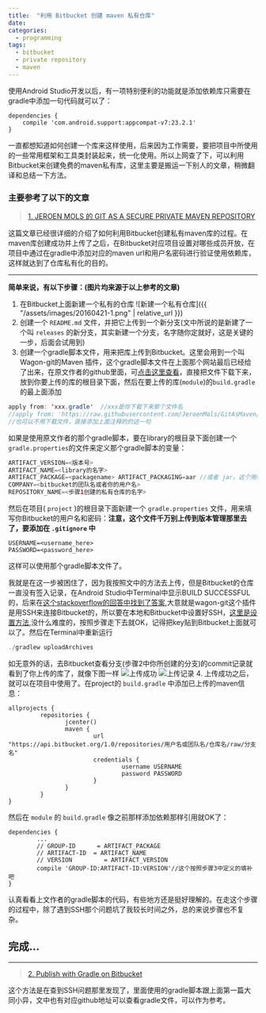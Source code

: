 ```yaml
---
title:  "利用 Bitbucket 创建 maven 私有仓库"
date:   
categories: 
  - programming
tags: 
  - bitbucket
  - private repository
  - maven
---
```


使用Android Studio开发以后，有一项特别便利的功能就是添加依赖库只需要在gradle中添加一句代码就可以了：

```
dependencies {       
    compile 'com.android.support:appcompat-v7:23.2.1'
}
```

一直都想知道如何创建一个库来这样使用，后来因为工作需要，要把项目中所使用的一些常用框架和工具类封装起来，统一化使用。所以上网查了下，可以利用Bitbucket来创建免费的maven私有库，这里主要是搬运一下别人的文章，稍微翻译和总结一下方法。

### 主要参考了以下的文章
> [1. JEROEN MOLS 的 GIT AS A SECURE PRIVATE MAVEN REPOSITORY](http://jeroenmols.com/blog/2016/02/05/wagongit/?utm_source=tuicool&utm_medium=referral)

这篇文章已经很详细的介绍了如何利用Bitbucket创建私有maven库的过程。在maven库创建成功并上传了之后，在Bitbucket对应项目设置对哪些成员开放，在项目中通过在gradle中添加对应的maven url和用户名密码进行验证使用依赖库，这样就达到了仓库私有化的目的。

----

**简单来说，有以下步骤：(图片均来源于以上参考的文章)**
1. 在Bitbucket上面新建一个私有的仓库
![新建一个私有仓库]({{ "/assets/images/20160421-1.png" | relative_url }})
2. 创建一个 `README.md` 文件，并把它上传到一个新分支(文中所说的是新建了一个叫 `releases` 的新分支，其实新建一个分支，名字随你定就好，这是关键的一步，后面会试用到)
3. 创建一个gradle脚本文件，用来把库上传到Bitbucket。这里会用到一个叫Wagon-git的Maven 插件，这个gradle脚本文件在上面那个网站最后已经给了出来，在原文作者的github里面，可[点击这里查看](https://github.com/JeroenMols/GitAsMaven)，直接把文件下载下来，放到你要上传的库的根目录下面，然后在要上传的库(`module`)的`build.gradle`的最上面添加

```java
apply from: 'xxx.gradle'  //xxx是你下载下来那个文件名
//apply from: 'https://raw.githubusercontent.com/JeroenMols/GitAsMaven/master/publish-bitbucket.gradle'
//也可以不用下载文件，直接添加上面注释的的这一句
```

如果是使用原文作者的那个gradle脚本，要在library的根目录下面创建一个`gradle.properties`的文件来定义那个gradle脚本的变量：

```java
ARTIFACT_VERSION=<版本号> 
ARTIFACT_NAME=<library的名字> 
ARTIFACT_PACKAGE=<packagename> ARTIFACT_PACKAGING=aar //或者 jar，这个用哪个自己查 
COMPANY=<bitbucket的团队名或者你的用户名> 
REPOSITORY_NAME=<步骤1创建的私有仓库的名字>
```

然后在项目( `project` )的根目录下面新建一个 `gradle.properties` 文件，用来填写你Bitbucket的用户名和密码：**注意，这个文件千万别上传到版本管理那里去了，要添加在 `.gitignore` 中**

```
USERNAME=<username_here>
PASSWORD=<password_here>
```

这样可以使用那个gradle脚本文件了。

我就是在这一步被困住了，因为我按照文中的方法去上传，但是Bitbucket的仓库一直没有签入记录，在Android Studio中Terminal中显示BUILD SUCCESSFUL的，后来在[这个stackoverflow的回答中找到了答案](http://stackoverflow.com/questions/33812099/how-to-publish-an-android-library-as-a-maven-artifact-on-bitbucket),大意就是wagon-git这个插件是用SSH来连接Bitbucket的，所以要在本地和Bitbucket中设置好SSH，[这里是设置方法](https://confluence.atlassian.com/bitbucket/set-up-ssh-for-git-728138079.html),没什么难度的，按照步骤走下去就OK，记得把key贴到Bitbucket上面就可以了。然后在Terminal中重新运行

```java
./gradlew uploadArchives
```

如无意外的话，去Bitbucket查看分支(步骤2中你所创建的分支)的commit记录就看到了你上传的库了，就像下图一样
![上传成功](http://upload-images.jianshu.io/upload_images/428521-0f6a9d96b8301a72.png?imageMogr2/auto-orient/strip%7CimageView2/2/w/1240)
![上传记录](http://upload-images.jianshu.io/upload_images/428521-acd4184591eb9520.png?imageMogr2/auto-orient/strip%7CimageView2/2/w/1240)
4. 上传成功之后，就可以在项目中使用了。在project的 `build.gradle` 中添加已上传的maven信息：

```
allprojects {   
         repositories {
                jcenter()
                maven {
                        url "https://api.bitbucket.org/1.0/repositories/用户名或团队名/仓库名/raw/分支名"            
                        credentials {
                                username USERNAME
                                password PASSWORD
                        }
                }
         }
}
```

然后在 `module` 的 `build.gradle` 像之前那样添加依赖那样引用就OK了：

```
dependencies {
        ...
        // GROUP-ID      = ARTIFACT_PACKAGE
        // ARTIFACT-ID  = ARTIFACT_NAME
        // VERSION         = ARTIFACT_VERSION
        compile 'GROUP-ID:ARTIFACT-ID:VERSION'//这个按照步骤3中定义的填补吧
}
```

认真看看上文作者的gradle脚本的代码，有些地方还是挺好理解的。在走这个步骤的过程中，除了遇到SSH那个问题坑了我较长时间之外，总的来说步骤也不复杂。

## 完成...

----

> [2. Publish with Gradle on Bitbucket](https://medium.com/@Mul0w/publish-with-gradle-on-bitbucket-1463236dc460?mc_cid=5e6ec8b400&mc_eid=603dfed976#.widt2f2mx)

这个方法是在查到SSH问题那里发现了，里面使用的gradle脚本跟上面第一篇大同小异，文中也有对应github地址可以查看gradle文件，可以作为参考。

